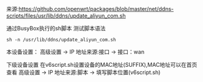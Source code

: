 来源:https://github.com/openwrt/packages/blob/master/net/ddns-scripts/files/usr/lib/ddns/update_aliyun_com.sh

通过BusyBox执行的sh脚本
测试脚本语法
```
sh -n /usr/lib/ddns/update_aliyun_com.sh
```

本设备设置：
高级设置 → IP 地址来源:接口 → 接口：wan

下级设备设置
在v6script.sh设置设备的MAC地址(SUFFIX),MAC地址可以在首页查看
高级设置 → IP 地址来源:脚本 → 填写脚本位置(v6script.sh)